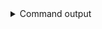 
<details>
<summary>Command output</summary>

```sh

kafka-avro-console-consumer  \
    --bootstrap-server localhost:6969 \
    --consumer.config teamA-sa.properties \
    --topic cars \
    --property schema.registry.url=http://localhost:8081 \
    --from-beginning \
    --max-messages 2 2>&1 | grep "{" | jq
{
  "type": "Sports",
  "price": 75,
  "color": "blue"
}
{
  "type": "SUV",
  "price": 55,
  "color": "red"
}

```

</details>
      
